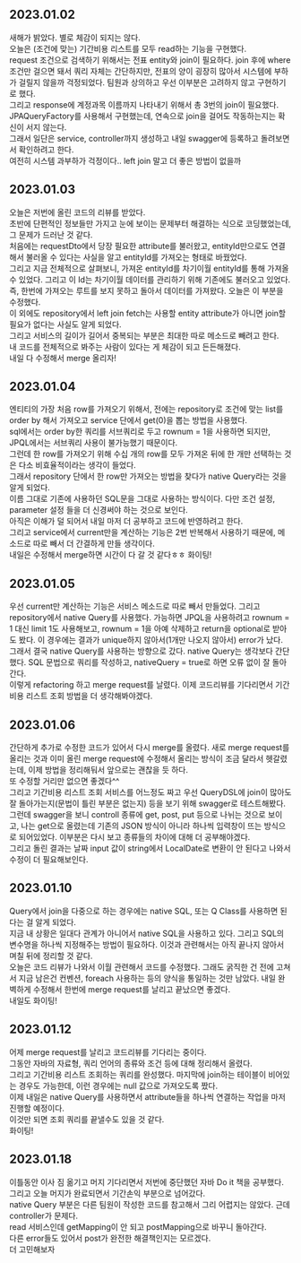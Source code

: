 ## 2023.01.02
새해가 밝았다. 별로 체감이 되지는 않다.  
오늘은 (조건에 맞는) 기간비용 리스트를 모두 read하는 기능을 구현했다.  
request 조건으로 검색하기 위해서는 전표 entity와 join이 필요하다. join 후에 where 조건만 걸으면 돼서 쿼리 자체는 간단하지만, 전표의 양이 굉장히 많아서 시스템에 부하가 걸릴지 않을까 걱정되었다. 팀원과 상의하고 우선 이부분은 고려하지 않고 구현하기로 했다.  
그리고 response에 계정과목 이름까지 나타내기 위해서 총 3번의 join이 필요했다. JPAQueryFactory를 사용해서 구현했는데, 연속으로 join을 걸어도 작동하는지는 확신이 서지 않는다.  
그래서 일단은 service, controller까지 생성하고 내일 swagger에 등록하고 돌려보면서 확인하려고 한다.  
여전히 시스템 과부하가 걱정이다.. left join 말고 더 좋은 방법이 없을까

## 2023.01.03
오늘은 저번에 올린 코드의 리뷰를 받았다.  
초반에 단편적인 정보들만 가지고 눈에 보이는 문제부터 해결하는 식으로 코딩했었는데, 그 문제가 드러난 것 같다.  
처음에는 requestDto에서 당장 필요한 attribute를 불러왔고, entityId만으로도 연결해서 불러올 수 있다는 사실을 알고 entityId를 가져오는 형태로 바꿨었다.  
그리고 지금 전체적으로 살펴보니, 가져온 entityId를 차기이월 entityId를 통해 가져올 수 있었다. 그리고 이 Id는 차기이월 데이터를 관리하기 위해 기존에도 불러오고 있었다.  
즉, 한번에 가져오는 루트를 보지 못하고 돌아서 데이터를 가져왔다. 오늘은 이 부분을 수정했다.  
이 외에도 repository에서 left join fetch는 사용할 entity attribute가 아니면 join할 필요가 없다는 사실도 알게 되었다.  
그리고 서비스의 길이가 길어서 중복되는 부분은 최대한 따로 메소드로 빼려고 한다.  
내 코드를 전체적으로 봐주는 사람이 있다는 게 체감이 되고 든든해졌다.  
내일 다 수정해서 merge 올리자!

## 2023.01.04
엔티티의 가장 처음 row를 가져오기 위해서, 전에는 repository로 조건에 맞는 list를 order by 해서 가져오고 service 단에서 get(0)을 뽑는 방법을 사용했다.  
sql에서는 order by한 쿼리를 서브쿼리로 두고 rownum = 1을 사용하면 되지만, JPQL에서는 서브쿼리 사용이 불가능했기 때문이다.  
그런데 한 row를 가져오기 위해 수십 개의 row를 모두 가져온 뒤에 한 개만 선택하는 것은 다소 비효율적이라는 생각이 들었다.  
그래서 repository 단에서 한 row만 가져오는 방법을 찾다가 native Query라는 것을 알게 되었다.  
이름 그대로 기존에 사용하던 SQL문을 그대로 사용하는 방식이다. 다만 조건 설정, parameter 설정 들을 더 신경써야 하는 것으로 보인다.  
아직은 이해가 덜 되어서 내일 마저 더 공부하고 코드에 반영하려고 한다.  
그리고 service에서 current만을 계산하는 기능은 2번 반복해서 사용하기 때문에, 메소드로 따로 빼서 더 간결하게 만들 생각이다.  
내일은 수정해서 merge하면 시간이 다 갈 것 같다ㅎㅎ 화이팅!  

## 2023.01.05
우선 current만 계산하는 기능은 서비스 메소드로 따로 빼서 만들었다.
그리고 repository에서 native Query를 사용했다. 가능하면 JPQL을 사용하려고 rownum = 1 대신 limit 1도 사용해보고, rownum = 1을 아예 삭제하고 return을 optional<Integer>로 받아도 봤다. 이 경우에는 결과가 unique하지 않아서(1개만 나오지 않아서) error가 났다.  
그래서 결국 native Query를 사용하는 방향으로 갔다. native Query는 생각보다 간단했다. SQL 문법으로 쿼리를 작성하고, nativeQuery = true로 하면 오류 없이 잘 돌아간다.  
이렇게 refactoring 하고 merge request를 날렸다. 이제 코드리뷰를 기다리면서 기간비용 리스트 조회 방법을 더 생각해봐야겠다.  

## 2023.01.06
간단하게 추가로 수정한 코드가 있어서 다시 merge를 올렸다. 새로 merge request를 올리는 것과 이미 올린 merge request에 수정해서 올리는 방식이 조금 달라서 헷갈렸는데, 이제 방법을 정리해둬서 앞으로는 괜찮을 듯 하다.  
또 수정할 거리만 없으면 좋겠다^^  
그리고 기간비용 리스트 조회 서비스를 어느정도 짜고 우선 QueryDSL에 join이 많아도 잘 돌아가는지(문법이 틀린 부분은 없는지) 등을 보기 위해 swagger로 테스트해봤다.  
그런데 swagger을 보니 controll 종류에 get, post, put 등으로 나뉘는 것으로 보이고, 나는 get으로 올렸는데 기존의 JSON 방식이 아니라 하나씩 입력창이 뜨는 방식으로 되어있었다. 이부분은 다시 보고 종류들의 차이에 대해 더 공부해야겠다.  
그리고 돌린 결과는 날짜 input 값이 string에서 LocalDate로 변환이 안 된다고 나와서 수정이 더 필요해보인다.  

## 2023.01.10
Query에서 join을 다중으로 하는 경우에는 native SQL, 또는 Q Class를 사용하면 된다는 걸 알게 되었다.  
지금 내 상황은 일대다 관계가 아니어서 native SQL을 사용하고 있다. 그리고 SQL의 변수명을 하나씩 지정해주는 방법이 필요하다. 이것과 관련해서는 아직 끝나지 않아서 며칠 뒤에 정리할 것 같다.  
오늘은 코드 리뷰가 나와서 이월 관련해서 코드를 수정했다. 그래도 굵직한 건 전에 고쳐서 지금 남은건 컨벤션, foreach 사용하는 등의 양식을 통일하는 것만 남았다. 
내일 완벽하게 수정해서 한번에 merge request를 날리고 끝났으면 좋겠다.  
내일도 화이팅!  

## 2023.01.12
어제 merge request를 날리고 코드리뷰를 기다리는 중이다.  
그동안 자바의 자료형, 쿼리 언어의 종류와 조건 등에 대해 정리해서 올렸다.  
그리고 기간비용 리스트 조회하는 쿼리를 완성했다. 마지막에 join하는 테이블이 비어있는 경우도 가능한데, 이런 경우에는 null 값으로 가져오도록 짰다.  
이제 내일은 native Query를 사용하면서 attribute들을 하나씩 연결하는 작업을 마저 진행할 예정이다.  
이것만 되면 조회 쿼리를 끝낼수도 있을 것 같다.  
화이팅!

## 2023.01.18
이틀동안 이사 짐 옮기고 머지 기다리면서 저번에 중단했던 자바 Do it 책을 공부했다.  
그리고 오늘 머지가 완료되면서 기간손익 부분으로 넘어갔다.  
native Query 부분은 다른 팀원이 작성한 코드를 참고해서 그리 어렵지는 않았다. 근데 controller가 문제다.  
read 서비스인데 getMapping이 안 되고 postMapping으로 바꾸니 돌아간다.  
다른 error들도 있어서 post가 완전한 해결책인지는 모르겠다.  
더 고민해보자
